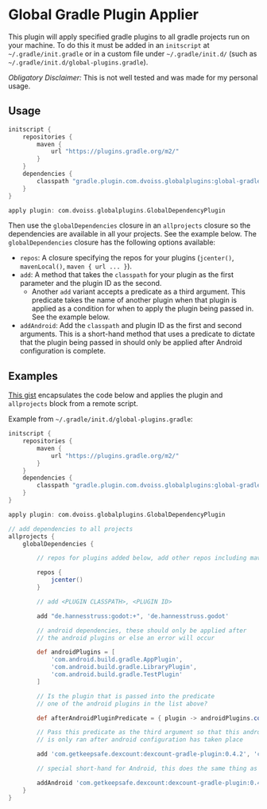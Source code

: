 Global Gradle Plugin Applier
============================

This plugin will apply specified gradle plugins to all gradle projects run on your machine. To do this it must be added in an `initscript` at `~/.gradle/init.gradle` or in a custom file under `~/.gradle/init.d/` (such as `~/.gradle/init.d/global-plugins.gradle`).

*Obligatory Disclaimer:* This is not well tested and was made for my personal usage.

Usage
-----

```groovy
initscript {
    repositories {
        maven {
            url "https://plugins.gradle.org/m2/"
        }
    }
    dependencies {
        classpath "gradle.plugin.com.dvoiss.globalplugins:global-gradle-plugin:1.0"
    }
}

apply plugin: com.dvoiss.globalplugins.GlobalDependencyPlugin
```

Then use the `globalDependencies` closure in an `allprojects` closure so the dependencies are available in all your projects. See the example below. The `globalDependencies` closure has the following options available:

  * `repos`: A closure specifying the repos for your plugins (`jcenter()`, `mavenLocal()`, `maven { url ... }`).
  * `add`: A method that takes the `classpath` for your plugin as the first parameter and the plugin ID as the second.
    * Another `add` variant accepts a predicate as a third argument. This predicate takes the name of another plugin when that plugin is applied as a condition for when to apply the plugin being passed in. See the example below.
  * `addAndroid`: Add the `classpath` and plugin ID as the first and second arguments. This is a short-hand method that uses a predicate to dictate that the plugin being passed in should only be applied after Android configuration is complete.


Examples
--------

[This gist](https://gist.github.com/dvoiss/37cb797b42a00a9a2db6) encapsulates the code below and applies the plugin and `allprojects` block from a remote script.

Example from `~/.gradle/init.d/global-plugins.gradle`:

```groovy
initscript {
    repositories {
        maven {
            url "https://plugins.gradle.org/m2/"
        }
    }
    dependencies {
        classpath "gradle.plugin.com.dvoiss.globalplugins:global-gradle-plugin:1.0"
    }
}

apply plugin: com.dvoiss.globalplugins.GlobalDependencyPlugin

// add dependencies to all projects
allprojects {
    globalDependencies {

        // repos for plugins added below, add other repos including mavenLocal() for local plugins

        repos {
            jcenter()
        }

        // add <PLUGIN CLASSPATH>, <PLUGIN ID>

        add "de.hannesstruss:godot:+", 'de.hannesstruss.godot'

        // android dependencies, these should only be applied after
        // the android plugins or else an error will occur

        def androidPlugins = [
            'com.android.build.gradle.AppPlugin',
            'com.android.build.gradle.LibraryPlugin',
            'com.android.build.gradle.TestPlugin'
        ]

        // Is the plugin that is passed into the predicate
        // one of the android plugins in the list above?

        def afterAndroidPluginPredicate = { plugin -> androidPlugins.contains(plugin) }

        // Pass this predicate as the third argument so that this android plugin
        // is only ran after android configuration has taken place

        add 'com.getkeepsafe.dexcount:dexcount-gradle-plugin:0.4.2', 'com.getkeepsafe.dexcount', afterAndroidPluginPredicate

        // special short-hand for Android, this does the same thing as above

        addAndroid 'com.getkeepsafe.dexcount:dexcount-gradle-plugin:0.4.2', 'com.getkeepsafe.dexcount'
    }
}

```

